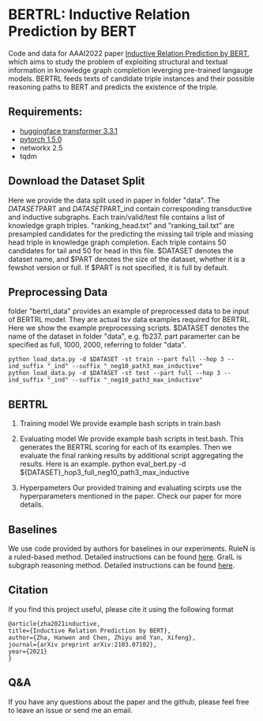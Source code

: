 # BERTRL: Inductive Relation Prediction by BERT
Code and data for AAAI2022 paper [Inductive Relation Prediction by BERT](https://arxiv.org/pdf/2103.07102.pdf), which aims to study the problem of exploiting structural and textual information in knowledge graph completion leverging pre-trained langauge models. BERTRL feeds texts of candidate triple instances and their possible reasoning paths to BERT and predicts the existence of the triple.

## Requirements:
- [huggingface transformer 3.3.1](https://github.com/huggingface/transformers)
- [pytorch 1.5.0](https://pytorch.org/)
- networkx 2.5
- tqdm

## Download the Dataset Split
Here we provide the data split used in paper in folder "data". The $DATASET$PART and $DATASET$PART_ind contain corresponding transductive and inductive subgraphs. 
Each train/valid/test file contains a list of knowledge graph triples. "ranking_head.txt" and "ranking_tail.txt" are presampled candidates 
for the predicting the missing tail triple and missing head triple in knowledge graph completion. Each triple contains 50 candidates for tail and 50 for head in this file.
$DATASET denotes the dataset name, and $PART denotes the size of the dataset, whether it is a fewshot version or full. If $PART is not specified, it is full by default.


## Preprocessing Data
folder "bertrl_data" provides an example of preprocessed data to be input of BERTRL model. 
They are actual tsv data examples required for BERTRL. Here we show the example preprocessing scripts. $DATASET denotes the name of the dataset in folder "data", e.g. fb237.
part paramerter can be specified as full, 1000, 2000, referring to folder "data".

```
python load_data.py -d $DATASET -st train --part full --hop 3 --ind_suffix "_ind" --suffix "_neg10_path3_max_inductive"
python load_data.py -d $DATASET -st test --part full --hop 3 --ind_suffix "_ind" --suffix "_neg10_path3_max_inductive"
```

## BERTRL
1. Training model
We provide example bash scripts in train.bash

2. Evaluating model
We provide example bash scripts in test.bash.
This generates the BERTRL scoring for each of its examples. Then we evaluate the final ranking results by additional script aggregating the results. Here is an example.
python eval_bert.py -d ${DATASET}_hop3_full_neg10_path3_max_inductive

3. Hyperpameters
Our provided training and evaluating scirpts use the hyperparameters mentioned in the paper. Check our paper for more details.

## Baselines
We use code provided by authors for baselines in our experiments.
RuleN is a ruled-based method. Detailed instructions can be found [here](http://web.informatik.uni-mannheim.de/RuleN/).
GraIL is subgraph reasoning method. Detailed instructions can be found [here](https://github.com/kkteru/grail).

## Citation
If you find this project useful, please cite it using the following format


    @article{zha2021inductive,
    title={Inductive Relation Prediction by BERT},
    author={Zha, Hanwen and Chen, Zhiyu and Yan, Xifeng},
    journal={arXiv preprint arXiv:2103.07102},
    year={2021}
    }
## Q&A
If you have any questions about the paper and the github, please feel free to leave an issue or send me an email.